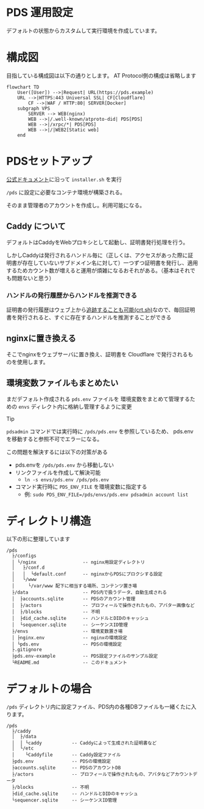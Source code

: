 PDS 運用設定
==============

デフォルトの状態からカスタムして実行環境を作成しています。

# 構成図

目指している構成図は以下の通りとします。
AT Protocol側の構成は省略します

```mermaid
flowchart TD
    User([User]) -->|Request| URL(https://pds.example)
    URL -->|HTTPS:443 Universal SSL| CF[Cloudflare]
        CF -->|WAF / HTTP:80| SERVER[Docker]
    subgraph VPS
        SERVER --> WEB(nginx)
        WEB -->|/.well-known/atproto-did| PDS[PDS]
        WEB -->|/xrpc/*| PDS[PDS]
        WEB -->|/|WEB2[Static web]
    end
```



# PDSセットアップ

[公式ドキュメント](https://github.com/bluesky-social/pds/blob/main/README.md)に沿って `installer.sh` を実行

`/pds` に設定に必要なコンテナ環境が構築される。

そのまま管理者のアカウントを作成し。利用可能になる。

## Caddy について

デフォルトはCaddyをWebプロキシとして起動し、証明書発行処理を行う。

しかしCaddyは発行されるハンドル毎に（正しくは、アクセスがあった際に証明書が存在していないサブドメイン名に対して）一つずつ証明書を発行し、適用するためカウント数が増えると運用が煩雑になるおそれがある。（基本はそれでも問題ないと思う）

### ハンドルの発行履歴からハンドルを推測できる

証明書の発行履歴はウェブ上から[追跡することも可能(crt.sh)](https://crt.sh/)なので、毎回証明書を発行されると、すぐに存在するハンドルを推測することができる

## nginxに置き換える

そこでnginxをウェブサーバに置き換え、証明書を Cloudflare で発行されるものを使用します。


## 環境変数ファイルもまとめたい

まだデフォルト作成される `pds.env` ファイルを 環境変数をまとめて管理するための `envs` ディレクト内に格納し管理するように変更


> [!TIP]
> `pdsadmin` コマンドでは実行時に `/pds/pds.env` を参照しているため、 pds.env を移動すると参照不可でエラーになる。
> 
> この問題を解決するには以下の対策がある
> - pds.envを `/pds/pds.env` から移動しない
> - リンクファイルを作成して解決可能
>   - `ln -s envs/pds.env /pds/pds.env`
> - コマンド実行時に `PDS_ENV_FILE` を環境変数に指定する
>   - 例: `sudo PDS_ENV_FILE=/pds/envs/pds.env pdsadmin account list`


# ディレクトリ構造

以下の形に整理しています

```plain
/pds
  ├/configs
  │ └/nginx                 -- nginx用設定ディレクトリ
  │   ├/conf.d
  │   │  └default.conf      -- nginxからPDSにプロクシする設定
  │   └/www
  │     └/var/www 配下に相当する場所、コンテンツ置き場
  ├/data                    -- PDS内で扱うデータ、自動生成される
  │  ├accounts.sqlite       -- PDSのアカウント管理
  │  ├/actors               -- プロフィールで操作されたもの、アバター画像など
  │  ├/blocks               -- 不明
  │  ├did_cache.sqlite      -- ハンドルとDIDのキャッシュ
  │  └sequencer.sqlite      -- シーケンスID管理
  ├/envs                    -- 環境変数置き場
  │ ├nginx.env              -- nginxの環境設定
  │ └pds.env                -- PDSの環境設定
  ├.gitignore
  ├pds.env-example          -- PDS設定ファイルのサンプル設定
  └README.md                -- このドキュメント
```




# デフォルトの場合
`/pds` ディレクトリ内に設定ファイル、PDS内の各種DBファイルも一緒くたに入ります。
```plain
/pds
  ├/caddy
  │  ├/data
  │  │ └caddy           -- Caddyによって生成された証明書など
  │  └/etc
  │    └Caddyfile       -- Caddy設定ファイル
  ├pds.env              -- PDSの環境設定
  ├accounts.sqlite      -- PDSのアカウントDB
  ├/actors              -- プロフィールで操作されたもの、アバタなどアカウントデータ
  ├/blocks              -- 不明
  ├did_cache.sqlite     -- ハンドルとDIDのキャッシュ
  └sequencer.sqlite     -- シーケンスID管理